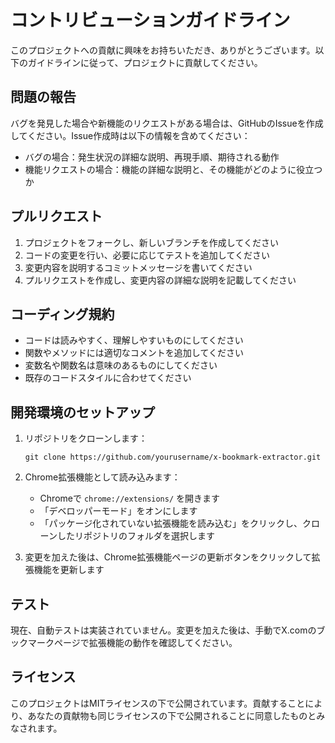 # コントリビューションガイドライン

このプロジェクトへの貢献に興味をお持ちいただき、ありがとうございます。以下のガイドラインに従って、プロジェクトに貢献してください。

## 問題の報告

バグを発見した場合や新機能のリクエストがある場合は、GitHubのIssueを作成してください。Issue作成時は以下の情報を含めてください：

- バグの場合：発生状況の詳細な説明、再現手順、期待される動作
- 機能リクエストの場合：機能の詳細な説明と、その機能がどのように役立つか

## プルリクエスト

1. プロジェクトをフォークし、新しいブランチを作成してください
2. コードの変更を行い、必要に応じてテストを追加してください
3. 変更内容を説明するコミットメッセージを書いてください
4. プルリクエストを作成し、変更内容の詳細な説明を記載してください

## コーディング規約

- コードは読みやすく、理解しやすいものにしてください
- 関数やメソッドには適切なコメントを追加してください
- 変数名や関数名は意味のあるものにしてください
- 既存のコードスタイルに合わせてください

## 開発環境のセットアップ

1. リポジトリをクローンします：
   ```
   git clone https://github.com/yourusername/x-bookmark-extractor.git
   ```

2. Chrome拡張機能として読み込みます：
   - Chromeで `chrome://extensions/` を開きます
   - 「デベロッパーモード」をオンにします
   - 「パッケージ化されていない拡張機能を読み込む」をクリックし、クローンしたリポジトリのフォルダを選択します

3. 変更を加えた後は、Chrome拡張機能ページの更新ボタンをクリックして拡張機能を更新します

## テスト

現在、自動テストは実装されていません。変更を加えた後は、手動でX.comのブックマークページで拡張機能の動作を確認してください。

## ライセンス

このプロジェクトはMITライセンスの下で公開されています。貢献することにより、あなたの貢献物も同じライセンスの下で公開されることに同意したものとみなされます。
